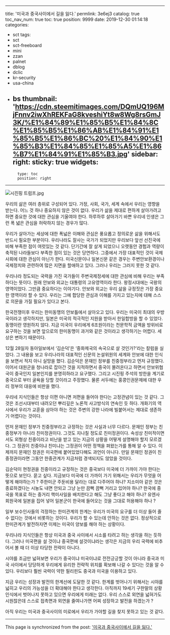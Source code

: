 
---
title: '미국과 중국사이에서 길을 잃다.'
permlink: 3e6ej3
catalog: true
toc_nav_num: true
toc: true
position: 9999
date: 2019-12-30 01:14:18
categories:
- sct
tags:
- sct
- sct-freeboard
- mini
- zzan
- palnet
- dblog
- dclic
- kr-security
- usa-china
- bs
thumbnail: 'https://cdn.steemitimages.com/DQmUQ196MjFnnv2iwXhREKFaG8kveshiYt8w8Wg8rsGmJ3K/%E1%84%89%E1%85%B5%E1%84%8C%E1%85%B5%E1%86%AB%E1%84%91%E1%85%B5%E1%86%BC%20%E1%84%90%E1%85%B3%E1%84%85%E1%85%A5%E1%86%B7%E1%84%91%E1%85%B3.jpg'
sidebar:
    right:
        sticky: true
widgets:
    -
        type: toc
        position: right
---


![시진핑 트럼프.jpg](https://cdn.steemitimages.com/DQmUQ196MjFnnv2iwXhREKFaG8kveshiYt8w8Wg8rsGmJ3K/%E1%84%89%E1%85%B5%E1%84%8C%E1%85%B5%E1%86%AB%E1%84%91%E1%85%B5%E1%86%BC%20%E1%84%90%E1%85%B3%E1%84%85%E1%85%A5%E1%86%B7%E1%84%91%E1%85%B3.jpg)


우리의 삶은 여러 층위로 구성되어 있다. 가정, 사회, 국가, 세계 속에서 우리는 영향을 받는다. 어느 것 하나 중요하지 않은 것이 없다. 우리가 삶을 제대로 편하게 살아가려고 하면 중요한 것에 대한 관심을 기울여야 한다. 하루하루 살아가기 바쁜 우리네 인생은 그런 폭 녋은 관심을 허락하지 않는 경우가 많다.

우리가 살아가는 세상에 대한 폭넓은 이해와 관심은 풍요롭고 정의로운 삶을 위해서도 반드시 필요한 부분이다. 우리나라도 잘사는 국가가 되었지만 우리보다 앞선 선진국에 비해 부족한 점이 여럿있는 것 같다. 단기간에 잘 살게 되었으니 오랫동안 경험과 역량이 축적된 나라들보다 부족한 점이 있는 것은 당연하다. 그중에서 가장 대표적인 것이 국제사회에 대한 관심이 아닌가 한다. 미국신문이나 일본신문 같은 경우는 주변안보환경이나 국제정치와 관련하여 많은 지면을 할애하고 있다. 그러나 우리는 그러지 못한 것 같다.

우리나라 정도되는 국력을 가진 국가들이 주변국제정세에 대한 관심에 비해 우리는 부족하다는 뜻이다. 원래 안보와 외교는 대통령의 고유영역이라 한다. 왕정시대에는 국왕의 영역이었다. 그만큼 중요하다는 이야기다. 안보와 외교는 우리 삶을 규정짓은 가장 중요한 영역이라 할 수 있다. 우리는 그에 합당한 관심과 이해를 가지고 있는지에 대해 스스로 의문을 가질 필요가 있다고 본다.

한국전쟁이후 우리는 한미동맹의 안보틀에서 살아오고 있다. 우리는 미국이 최대의 우방국이라고 생각하지만, 일본은 미국의 적극적인 지원을 받아서 한일합방을 할 수 있었다. 동맹이란 영원하지 않다. 지금 미국이 우리에게 6조원이라는 천문학적 금액을 방위비로 요구하는 것을 보면 앞으로의 한미동맹이 과거와 같은 것이라고 생각하기는 어렵다. 세상은 변하기 때문이다.

12월 28일자 동아일보에서 ‘김순덕’은 ‘중화제국의 속국으로 살 것인가?’라는 칼럼을 실었다. 그 내용을 보고 우리나라의 대표적인 신문의 논설위원의 세계와 안보에 대한 인식을 보면서 적지 아니 실망을 했다. 김순덕은 문재인 정부를 친중정부라고 먼저 규정했다. 이어서 대원군을 청나라로 잡아간 것을 지적하면서 중국이 몰려온다고 하면서 안보위협국이 중국인지 일본인지를 분명히하라고 요구했다. 그리고 시진핑 주석의 방한을 계기로 중국으로 부터 굴욕을 당할 것이라고 주장했다. 물론 서두에는 홍콩인권문제에 대한 우리 정부의 대응에 비판을 했다.

우리네 지식인들은 항상 이편 아니면 저편을 들어야 한다는 고정관념이 있는 것 같다. 그것은 조선시대부터 내려오던 뿌리깊은 노론적 사고방식의 연속인 듯 하다. 개화기의 역사에서 우리가 교훈을 삼아야 하는 것은 주변의 강한 나라에 빌붙어서는 제대로 생존하기 어렵다는 것이다.

먼저 문재인 정부가 친중정부라고 규정하는 것은 사실과 너무 다르다. 문재인 정부는 친중정부가 아니라 친미정권이다. 그것도 지나칠 정도로 친미정권이다. 속성상 친미적이면서도 외형상 친중이라고 비난을 받고 있는 지금의 상황을 어떻게 설명해야 할지 모르겠다. 그 정권이 친중이냐 친미냐는 그정권이 어떤 정책을 펴왔는가를 통해 알 수 있다. 이제까지 문재인 정권은 미국편에 붙어있었다해도 과언이 아니다. 만일 문재인 정권이 친중정권이라면 그동안 한중관계가 지금처럼 경색되지도 않았을 것이다.

김순덕이 현정권을 친중이라고 규정하는 것은 중국보다 미국에 더 가까이 가야 한다는 뜻으로 보인다. 묻고 싶다. 지금보다 미국에 더 가까이 가기 위해서는 우리가 무엇을 어떻게 해야하는가 ? 주한미군 주둔비용 달라는 대로 다주어야 하나? 지소미아 같은 것은 종료하겠다는 시늉도 내면 안되고 그냥 눈만 끔뻑 끔뻑 거리고 있어야 하나? 한국에 중국을 목표로 하는 중거리 핵미사일을 배치한다고 해도 그냥 좋다고 해야 하나? 유엔사 회원국에 일본을 집어 넣어 일본군이 한국에 들어오는 것을 그대로 허용해야 하나 ?

일부 보수인사들의 걱정하는 한미관계의 한계는 우리가 미국의 요구를 더 이상 들어 줄수 없다는 것에서 비롯하는 것이다. 우리가 할 수 있는데 안하는 것은 없다. 정상적으로 한미관계가 발전하자면 이제는 미국이 양보를 해야 하는 상황이다.

우리나라 지식인들은 항상 미국과 중국 사이에서 시소를 타려고 하는 생각을 하는 듯하다. 그러나 미국편을 설 것이냐 중국편에 설것이냐라는 생각은 지금의 우리 국력에 비추어서 볼 때 더 이상 타당한 전략이 아니다.

시야를 조금만 넓혀보면 우리가 중국이냐 미국이냐로 전전긍긍할 것이 아니라 중국과 미국 사이에서 당당하게 우리에게 유리한 전략적 위치를 확보해 나갈 수 있다는 것을 알 수 있다. 우리보다 훨씬 국력이 약한 필리핀도 중국과 미국을 이용하고 있다.

지금 우리는 성장과 발전의 한계선에 도달한 것 같다. 한계를 벗어나기 위해서는 시야를 넓히고 우리의 가능성을 더 확대해야 한다고 생각한다. 아직까지 19세기 구한말의 상황인식에서 벗어나지 못하고 있으면 우리에게 미래는 없다. 우리 스스로 외연을 넓혀가도 시원찮은데 스스로 접촉면과 외연을 줄여나가면 어찌 성장하고 발전을 하겠는가 ?

아직 우리는 미국과 중국사이의 미로에서 우리가 가야할 길을 찾지 못하고 있는 것 같다.

- - -

This page is synchronized from the post: ['미국과 중국사이에서 길을 잃다.'](https://steemit.com/@oldstone/3e6ej3)

